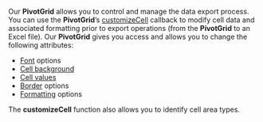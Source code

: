 Our **PivotGrid** allows you to control and manage the data export process. You can use the **PivotGrid**’s [customizeCell](/Documentation/ApiReference/Common/Object_Structures/ExcelExportPivotGridProps/#customizeCell) callback to modify cell data and associated formatting prior to export operations (from the **PivotGrid** to an Excel file). Our **PivotGrid** gives you access and allows you to change the following attributes:

- <a href="https://github.com/exceljs/exceljs#fonts" target="_blank">Font</a> options
- <a href="https://github.com/exceljs/exceljs#fills" target="_blank">Cell background</a>
- <a href="https://github.com/exceljs/exceljs#hyperlink-value" target="_blank">Cell values</a>
- <a href="https://github.com/exceljs/exceljs#borders" target="_blank">Border</a> options
- <a href="https://github.com/exceljs/exceljs#number-formats" target="_blank">Formatting</a> options

The **customizeCell** function also allows you to identify cell area types.
